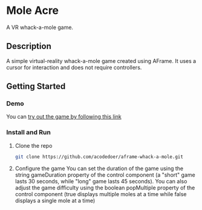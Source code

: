 # Mole Acre

A VR whack-a-mole game.

## Description

A simple virtual-reality whack-a-mole game created using AFrame. It uses a cursor for interaction and does not require controllers.

## Getting Started

### Demo
You can [try out the game by following this link](https://acodedoer.github.io/aframe-whack-a-mole/)

### Install and Run
1. Clone the repo
   ```sh
   git clone https://github.com/acodedoer/aframe-whack-a-mole.git
   ```
2. Configure the game
   You can set the duration of the game using the string gameDuration property of the control component (a "short" game lasts 30 seconds, while "long" game lasts 45 seconds). You can also adjust the game difficulty using the boolean popMultiple property of the control component (true displays multiple moles at a time while false displays a single mole at a time)
   
